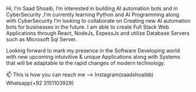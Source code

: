 Hi, I’m Saad Shoaib, I’m interested in building AI automation bots and in CyberSecurity ,I’m currently learning Python and AI Programming along with CyberSecurity
I’m looking to collaborate on Creating new AI automation bots for businesses in the future.
I am able to create Full Stack Web Applications through React, NodeJs, ExpessJs and utilize Database Servers such as Microsoft Sql Server.

Looking forward to mark my presence in the Software Developing world with new upcoming intuivitive & unique Applications along with Systems that will be adaptable to the rapid changes of modern technology.

📫 This is how you can reach me --> Instagram(saadshoaibb)
                                     Whatsapp(+92 3151103929)

